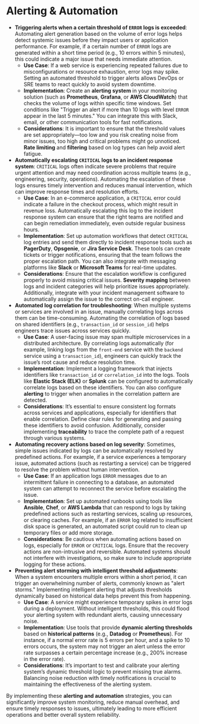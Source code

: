 # Alerting & Automation

- **Triggering alerts when a certain threshold of `ERROR` logs is exceeded**: Automating alert generation based on the volume of error logs helps detect systemic issues before they impact users or application performance. For example, if a certain number of `ERROR` logs are generated within a short time period (e.g., 10 errors within 5 minutes), this could indicate a major issue that needs immediate attention.
    - **Use Case**: If a web service is experiencing repeated failures due to misconfigurations or resource exhaustion, error logs may spike. Setting an automated threshold to trigger alerts allows DevOps or SRE teams to react quickly to avoid system downtime.
    - **Implementation**: Create an **alerting system** in your monitoring solution (such as **Prometheus**, **Grafana**, or **AWS CloudWatch**) that checks the volume of logs within specific time windows. Set conditions like "Trigger an alert if more than 10 logs with level `ERROR` appear in the last 5 minutes." You can integrate this with Slack, email, or other communication tools for fast notifications.
    - **Considerations**: It is important to ensure that the threshold values are set appropriately—too low and you risk creating noise from minor issues, too high and critical problems might go unnoticed. **Rate limiting** and **filtering** based on log types can help avoid alert fatigue.
- **Automatically escalating `CRITICAL` logs to an incident response system**: `CRITICAL` logs often indicate severe problems that require urgent attention and may need coordination across multiple teams (e.g., engineering, security, operations). Automating the escalation of these logs ensures timely intervention and reduces manual intervention, which can improve response times and resolution efforts.
    - **Use Case**: In an e-commerce application, a `CRITICAL` error could indicate a failure in the checkout process, which might result in revenue loss. Automatically escalating this log to the incident response system can ensure that the right teams are notified and can begin remediation immediately, even outside regular business hours.
    - **Implementation**: Set up automation workflows that detect `CRITICAL` log entries and send them directly to incident response tools such as **PagerDuty**, **Opsgenie**, or **Jira Service Desk**. These tools can create tickets or trigger notifications, ensuring that the team follows the proper escalation path. You can also integrate with messaging platforms like **Slack** or **Microsoft Teams** for real-time updates.
    - **Considerations**: Ensure that the escalation workflow is configured properly to avoid missing critical issues. **Severity mapping** between logs and incident categories will help prioritize issues appropriately. Additionally, integrate with your incident management software to automatically assign the issue to the correct on-call engineer.
- **Automated log correlation for troubleshooting**: When multiple systems or services are involved in an issue, manually correlating logs across them can be time-consuming. Automating the correlation of logs based on shared identifiers (e.g., `transaction_id` or `session_id`) helps engineers trace issues across services quickly.
    - **Use Case**: A user-facing issue may span multiple microservices in a distributed architecture. By correlating logs automatically (for example, linking logs from the `front-end` service with the `backend` service using a `transaction_id`), engineers can quickly track the issue’s root cause and reduce resolution time.
    - **Implementation**: Implement a logging framework that injects identifiers like `transaction_id` or `correlation_id` into the logs. Tools like **Elastic Stack (ELK)** or **Splunk** can be configured to automatically correlate logs based on these identifiers. You can also configure **alerting** to trigger when anomalies in the correlation pattern are detected.
    - **Considerations**: It’s essential to ensure consistent log formats across services and applications, especially for identifiers that enable correlation. Define clear rules for generating and passing these identifiers to avoid confusion. Additionally, consider implementing **traceability** to trace the complete path of a request through various systems.
- **Automating recovery actions based on log severity**: Sometimes, simple issues indicated by logs can be automatically resolved by predefined actions. For example, if a service experiences a temporary issue, automated actions (such as restarting a service) can be triggered to resolve the problem without human intervention.
    - **Use Case**: If an application logs `ERROR` messages due to an intermittent failure in connecting to a database, an automated system can attempt to reconnect the service before escalating the issue.
    - **Implementation**: Set up automated runbooks using tools like **Ansible**, **Chef**, or **AWS Lambda** that can respond to logs by taking predefined actions such as restarting services, scaling up resources, or clearing caches. For example, if an `ERROR` log related to insufficient disk space is generated, an automated script could run to clean up temporary files or add more storage.
    - **Considerations**: Be cautious when automating actions based on logs, especially for `ERROR` or `CRITICAL` logs. Ensure that the recovery actions are non-intrusive and reversible. Automated systems should not interfere with investigations, so make sure to include appropriate logging for these actions.
- **Preventing alert storming with intelligent threshold adjustments**: When a system encounters multiple errors within a short period, it can trigger an overwhelming number of alerts, commonly known as "alert storms." Implementing intelligent alerting that adjusts thresholds dynamically based on historical data helps prevent this from happening.
    - **Use Case**: A service might experience temporary spikes in error logs during a deployment. Without intelligent thresholds, this could flood your alerting system with redundant alerts, causing unnecessary noise.
    - **Implementation**: Use tools that provide **dynamic alerting thresholds** based on **historical patterns** (e.g., **Datadog** or **Prometheus**). For instance, if a normal error rate is 5 errors per hour, and a spike to 10 errors occurs, the system may not trigger an alert unless the error rate surpasses a certain percentage increase (e.g., 200% increase in the error rate).
    - **Considerations**: It’s important to test and calibrate your alerting system’s dynamic threshold logic to prevent missing true alarms. Balancing noise reduction with timely notifications is crucial to maintaining the effectiveness of the alerting system.

By implementing these **alerting and automation** strategies, you can significantly improve system monitoring, reduce manual overhead, and ensure timely responses to issues, ultimately leading to more efficient operations and better overall system reliability.